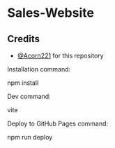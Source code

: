 # Sales-Website

## Credits

 - [@Acorn221](https://github.com/Acorn221) for this repository

Installation command:

  npm install

Dev command:

  vite

Deploy to GitHub Pages command:

  npm run deploy